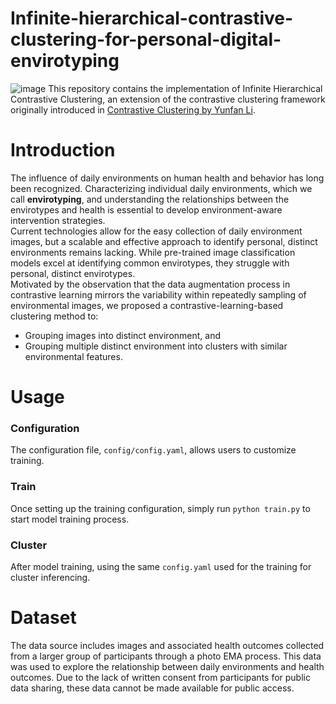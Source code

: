 # Infinite-hierarchical-contrastive-clustering-for-personal-digital-envirotyping

![image](https://github.com/user-attachments/assets/3c490219-587c-40cc-be4b-8d638eba9751)
This repository contains the implementation of Infinite Hierarchical Contrastive Clustering, an extension of the contrastive clustering framework originally introduced in [Contrastive Clustering by Yunfan Li]((https://github.com/Yunfan-Li/Contrastive-Clustering)).

# Introduction
The influence of daily environments on human health and behavior has long been recognized. Characterizing  individual daily environments,  which we call **envirotyping**, and understanding the relationships between the envirotypes and health is essential to develop environment-aware intervention strategies.   
Current technologies allow for the easy collection of daily environment images, but a scalable and effective approach to identify personal, distinct environments remains lacking. While pre-trained image classification models excel at  identifying common envirotypes, they struggle with personal, distinct envirotypes.  
Motivated by the observation that the data augmentation process in contrastive learning mirrors the variability within repeatedly sampling of environmental images, we proposed a contrastive-learning-based clustering method to:
* Grouping images into distinct environment, and
* Grouping multiple distinct environment into clusters with similar environmental  features. 



# Usage

### Configuration
The configuration file, `config/config.yaml`, allows users to customize training.
### Train
Once setting up the training configuration, simply run `python train.py` to start model training process. 
### Cluster
After model training, using the same `config.yaml` used for the training for cluster inferencing. 

# Dataset
The data source includes images and associated health outcomes collected from a larger group of participants through a photo EMA process. This data was used to explore the relationship between daily environments and health outcomes. Due to the lack of written consent from participants for public data sharing, these data cannot be made available for public access.

